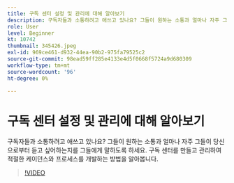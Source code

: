 ```yaml
---
title: 구독 센터 설정 및 관리에 대해 알아보기
description: 구독자들과 소통하려고 애쓰고 있나요? 그들이 원하는 소통과 얼마나 자주 그들이 당신으로부터 듣고 싶어하는지를 그들에게 말하도록 하세요. 구독 센터를 만들고 관리하여 적절한 케이던스와 프로세스를 개발하는 방법을 알아봅니다.
role: User
level: Beginner
kt: 10742
thumbnail: 345426.jpeg
exl-id: 969ce461-d932-44ea-90b2-975fa79525c2
source-git-commit: 98ead59ff285e4133e4d5f0668f5724a9d680309
workflow-type: tm+mt
source-wordcount: '96'
ht-degree: 0%

---
```


# 구독 센터 설정 및 관리에 대해 알아보기

구독자들과 소통하려고 애쓰고 있나요? 그들이 원하는 소통과 얼마나 자주 그들이 당신으로부터 듣고 싶어하는지를 그들에게 말하도록 하세요. 구독 센터를 만들고 관리하여 적절한 케이던스와 프로세스를 개발하는 방법을 알아봅니다.

>[!VIDEO](https://video.tv.adobe.com/v/345426/?quality=12&learn=on)
